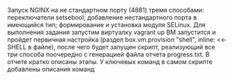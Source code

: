 Запуск NGINX на не стандартном порту (4881) тремя способами:
переключатели setsebool;
добавление нестандартного порта в имеющийся тип;
формирование и установка модуля SELinux.
Для выполнения задания запустим виртуалку vagrant up
ВМ запустится и пройдет первичная настройка (раздел box.vm.provision "shell", inline: <<-SHELL в файле),
после чего будет запущен скрипт, реализующий все три способа поочередно с генерацией файла отчета progress.txt.
В отчете кратко описаны этапы.
У ключевых команд в самом скрипте добавлены описания команд